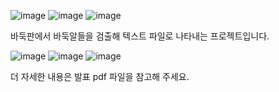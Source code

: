 ![image](https://user-images.githubusercontent.com/84854577/152719569-68cd47a6-78a1-4a73-a91b-675ad89fc07c.png)
![image](https://user-images.githubusercontent.com/84854577/152719665-d2e8c80d-1a5c-40fd-8b35-eb7d90ab6986.png)
![image](https://user-images.githubusercontent.com/84854577/152719670-702885f9-019a-413e-bf80-ff1e106acaf0.png)

바둑판에서 바둑알들을 검출해 텍스트 파일로 나타내는 프로젝트입니다.

![image](https://user-images.githubusercontent.com/84854577/152720018-23ca16be-77a9-498a-883f-6890244a1bea.png)
![image](https://user-images.githubusercontent.com/84854577/152719866-b76cbb37-38ac-4486-950a-a4b3adfe564e.png)
![image](https://user-images.githubusercontent.com/84854577/152719894-c9a185f9-4b6d-444e-bb73-16ea617fdfa0.png)

더 자세한 내용은 발표 pdf 파일을 참고해 주세요.
